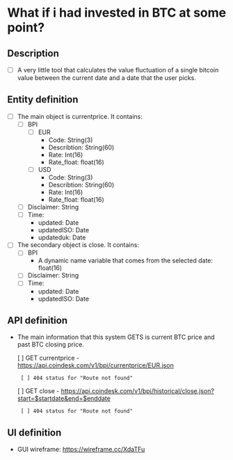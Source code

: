 # What if i had invested in BTC at some point?

## Description
- [ ] A very little tool that calculates the value fluctuation of a single bitcoin value between the current date and a date that the user picks.

## Entity definition
- [ ] The main object is currentprice. It contains:
    - [ ] BPI
        - [ ] EUR
            - Code: String(3)
            - Describtion: String(60)
            - Rate: Int(16)
            - Rate_float: float(16)
        - [ ] USD
            - Code: String(3)
            - Describtion: String(60)
            - Rate: Int(16)
            - Rate_float: float(16)
    - [ ] Disclaimer: String
    - [ ] Time:
        - updated: Date
        - updatedISO: Date
        - updateduk: Date
- [ ] The secondary object is close. It contains:
    - [ ] BPI
        - A dynamic name variable that comes from the selected date: float(16)
    - [ ] Disclaimer: String
    - [ ] Time:
        - updated: Date
        - updatedISO: Date 
            

## API definition
 - The main information that this system GETS is current BTC price and past BTC closing price.
    
    [ ] GET currentprice
        - https://api.coindesk.com/v1/bpi/currentprice/EUR.json
        
        [ ] 404 status for "Route not found"
    
     [ ] GET close
        - https://api.coindesk.com/v1/bpi/historical/close.json?start=$startdate&end=$enddate
        
        [ ] 404 status for "Route not found"
        
 ## UI definition
        
 - GUI wireframe: https://wireframe.cc/XdaTFu

